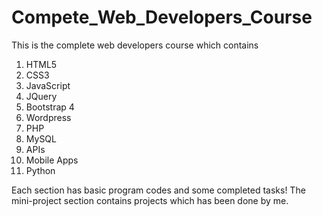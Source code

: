 # Compete_Web_Developers_Course

This is the complete web developers course which contains
1) HTML5
2) CSS3
3) JavaScript
4) JQuery
5) Bootstrap 4
6) Wordpress
7) PHP
8) MySQL
9) APIs
10) Mobile Apps
11) Python

Each section has basic program codes and some completed tasks!
The mini-project section contains projects which has been done by me.
